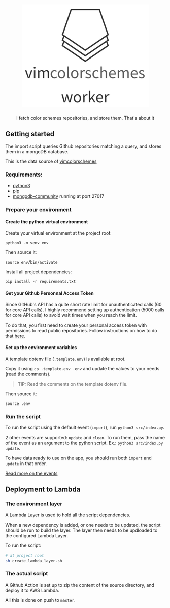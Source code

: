 <h1 align="center">
  <img alt="vimcolorschemes worker" src="media/logo.png" width="400" />
</h1>
<p align="center" style="border:none">
  I fetch color schemes repositories, and store them. That's about it
</p>

## Getting started

The import script queries Github repositories matching a query, and stores them in a mongoDB database.

This is the data source of [vimcolorschemes](https://github.com/reobin/vimcolorschemes)

### Requirements:

- [python3](https://installpython3.com/)
- [pip](https://pip.pypa.io/en/stable/installing/)
- [mongodb-community](https://docs.mongodb.com/manual/installation/#mongodb-community-edition-installation-tutorials) running at port 27017

### Prepare your environment

#### Create the python virtual environment

Create your virtual environment at the project root:

```shell
python3 -m venv env
```

Then source it:

```shell
source env/bin/activate
```

Install all project dependencies:

```shell
pip install -r requirements.txt
```

#### Get your Github Personnal Access Token

Since GitHub's API has a quite short rate limit for unauthenticated calls (60 for core API calls).
I highly recommend setting up authentication (5000 calls for core API calls) to avoid wait times when you reach the limit.

To do that, you first need to create your personal access token with permissions to read public repositories. Follow instructions on how to do that [here](https://help.github.com/en/github/authenticating-to-github/creating-a-personal-access-token-for-the-command-line).

#### Set up the environment variables

A template dotenv file (`.template.env`) is available at root.

Copy it using `cp .template.env .env` and update the values to your needs (read the comments).

> TIP: Read the comments on the template dotenv file.

Then source it:

```shell
source .env
```

### Run the script

To run the script using the default event (`import`), run `python3 src/index.py`.

2 other events are supported: `update` and `clean`. To run them, pass the name of the event as an argument to the python script. Ex.: `python3 src/index.py update`.

To have data ready to use on the app, you should run both `import` and `update` in that order.

[Read more on the events](https://github.com/reobin/vimcolorschemes/wiki/The-Worker)

## Deployment to Lambda

### The environment layer

A Lambda Layer is used to hold all the script dependencies.

When a new dependency is added, or one needs to be updated, the script should be run to build the layer.
The layer then needs to be updloaded to the configured Lambda Layer.

To run the script:

```bash
# at project root
sh create_lambda_layer.sh
```

### The actual script

A Github Action is set up to zip the content of the source directory, and deploy it to AWS Lambda.

All this is done on push to `master`.
